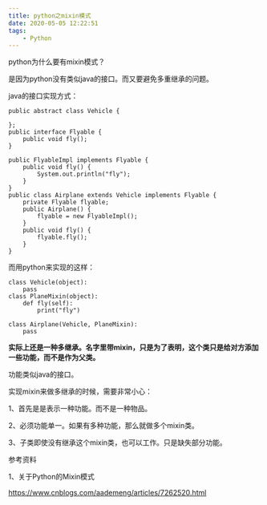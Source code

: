 ```yaml
---
title: python之mixin模式
date: 2020-05-05 12:22:51
tags:
	- Python
---
```


python为什么要有mixin模式？

是因为python没有类似java的接口。而又要避免多重继承的问题。

java的接口实现方式：

```
public abstract class Vehicle {

};
public interface Flyable {
    public void fly();
}

public FlyableImpl implements Flyable {
    public void fly() {
        System.out.println("fly");
    }
}
public class Airplane extends Vehicle implements Flyable {
    private Flyable flyable;
    public Airplane() {
        flyable = new FlyableImpl();
    }
    public void fly() {
        flyable.fly();
    }
}
```

而用python来实现的这样：

```
class Vehicle(object):
    pass
class PlaneMixin(object):
    def fly(self):
        print("fly")

class Airplane(Vehicle, PlaneMixin):
    pass
```

**实际上还是一种多继承。名字里带mixin，只是为了表明，这个类只是给对方添加一些功能，而不是作为父类。**

功能类似java的接口。

实现mixin来做多继承的时候，需要非常小心：

1、首先是是表示一种功能。而不是一种物品。

2、必须功能单一。如果有多种功能，那么就做多个mixin类。

3、子类即使没有继承这个mixin类，也可以工作。只是缺失部分功能。





参考资料

1、关于Python的Mixin模式

<https://www.cnblogs.com/aademeng/articles/7262520.html>